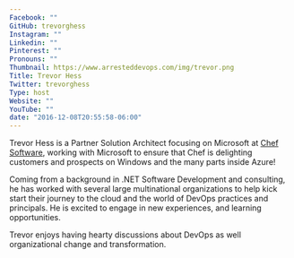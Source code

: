 ```yaml
---
Facebook: ""
GitHub: trevorghess
Instagram: ""
Linkedin: ""
Pinterest: ""
Pronouns: ""
Thumbnail: https://www.arresteddevops.com/img/trevor.png
Title: Trevor Hess
Twitter: trevorghess
Type: host
Website: ""
YouTube: ""
date: "2016-12-08T20:55:58-06:00"
---
```

Trevor Hess is a Partner Solution Architect focusing on Microsoft at [Chef Software](https://www.chef.io/), working with Microsoft to ensure that Chef is delighting customers and prospects on Windows and the many parts inside Azure! 

Coming from a background in .NET Software Development and consulting, he has worked with several large multinational organizations to help kick start their journey to the cloud and the world of DevOps practices and principals. He is excited to engage in new experiences, and learning opportunities. 

Trevor enjoys having hearty discussions about DevOps as well organizational change and transformation.